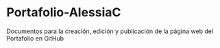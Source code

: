 # Portafolio-AlessiaC
Documentos para la creación, edición y publicación de la página web del Portafolio en GitHub

